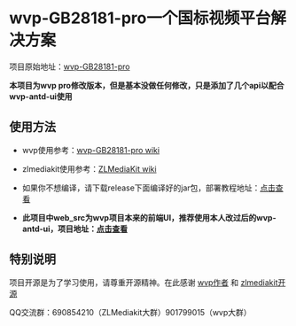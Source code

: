 # wvp-GB28181-pro一个国标视频平台解决方案

项目原始地址：[wvp-GB28181-pro](https://github.com/648540858/wvp-GB28181-pro)

**本项目为wvp pro修改版本，但是基本没做任何修改，只是添加了几个api以配合wvp-antd-ui使用**

## 使用方法

+ wvp使用参考：[wvp-GB28181-pro wiki](https://github.com/648540858/wvp-GB28181-pro/wiki)   

+ zlmediakit使用参考：[ZLMediaKit wiki](https://github.com/ZLMediaKit/ZLMediaKit/wiki)

+ 如果你不想编译，请下载release下面编译好的jar包，部署教程地址：[点击查看](https://decoderx.cc/2022/07/01/docker%E5%AE%89%E8%A3%85%E8%A7%86%E9%A2%91%E5%B9%B3%E5%8F%B0wvp-pro%E6%95%99%E7%A8%8B/)

+ **此项目中web_src为wvp项目本来的前端UI，推荐使用本人改过后的wvp-antd-ui，项目地址：[点击查看](https://github.com/developer-dhd/wvp-antd-ui)**

## 特别说明

项目开源是为了学习使用，请尊重开源精神。在此感谢 [wvp作者](https://github.com/648540858) 和 [zlmediakit开源](https://github.com/ZLMediaKit)

QQ交流群：690854210（ZLMediakit大群）901799015（wvp大群）